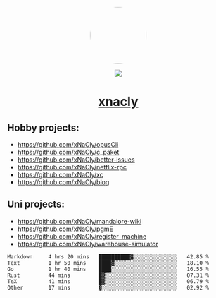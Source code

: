 <p align="center">
  <img style="border-radius: 100px" width="128" height="128" src="https://avatars.githubusercontent.com/u/47723417?v=4"/>
</p>
<p align="center">
  <img src="https://komarev.com/ghpvc/?username=xnacly&&style=flat-square"/>
</p>

<h1 align="center"><a href="https://xnacly.me"> xnacly</a> </h1>

## Hobby projects:
- https://github.com/xNaCly/opusCli
- https://github.com/xNaCly/c_paket
- https://github.com/xNaCly/better-issues
- https://github.com/xNaCly/netflix-rpc
- https://github.com/xNaCly/xc
- https://github.com/xNaCly/blog

## Uni projects:
- https://github.com/xNaCly/mandalore-wiki
- https://github.com/xNaCly/pgmE
- https://github.com/xNaCly/register_machine
- https://github.com/xNaCly/warehouse-simulator


<!--START_SECTION:waka-->

```text
Markdown     4 hrs 20 mins   ██████████▓░░░░░░░░░░░░░░   42.85 %
Text         1 hr 50 mins    ████▓░░░░░░░░░░░░░░░░░░░░   18.10 %
Go           1 hr 40 mins    ████░░░░░░░░░░░░░░░░░░░░░   16.55 %
Rust         44 mins         █▓░░░░░░░░░░░░░░░░░░░░░░░   07.31 %
TeX          41 mins         █▓░░░░░░░░░░░░░░░░░░░░░░░   06.79 %
Other        17 mins         ▓░░░░░░░░░░░░░░░░░░░░░░░░   02.92 %
```

<!--END_SECTION:waka-->
